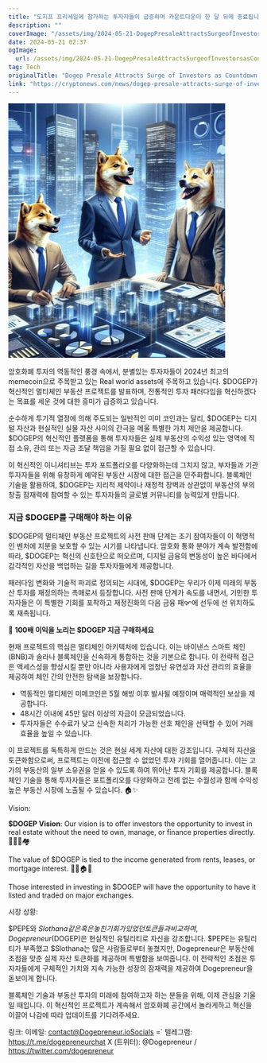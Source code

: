 ```yaml
---
title: "도지프 프리세일에 참가하는 투자자들이 급증하며 카운트다운이 한 달 뒤에 종료됩니다 프리세일 단계에서 다중 체인 부동산 프로젝트가 소개됩니다"
description: ""
coverImage: "/assets/img/2024-05-21-DogepPresaleAttractsSurgeofInvestorsasCountdownEndsinonemonthIntroducingMulti-ChainRealEstateProjectinPre-SalePhase_thumbnail.png"
date: 2024-05-21 02:37
ogImage: 
  url: /assets/img/2024-05-21-DogepPresaleAttractsSurgeofInvestorsasCountdownEndsinonemonthIntroducingMulti-ChainRealEstateProjectinPre-SalePhase_thumbnail.png
tag: Tech
originalTitle: "Dogep Presale Attracts Surge of Investors as Countdown Ends in one month, Introducing Multi-Chain Real Estate Project in Pre-Sale Phase"
link: "https://cryptonews.com/news/dogep-presale-attracts-surge-of-investors-as-countdown-ends-in-one-month-introducing-multi-chain-real-estate-project-in-pre-sale-phase.htm"
---
```



![Dogep Presale Attracts Surge of Investors as Countdown Ends in one month, Introducing Multi-Chain Real Estate Project in Pre-Sale Phase](/assets/img/2024-05-21-DogepPresaleAttractsSurgeofInvestorsasCountdownEndsinonemonthIntroducingMulti-ChainRealEstateProjectinPre-SalePhase_thumbnail.png)

암호화폐 투자의 역동적인 풍경 속에서, 분별있는 투자자들이 2024년 최고의 memecoin으로 주목받고 있는 Real world assets에 주목하고 있습니다. $DOGEP가 혁신적인 멀티체인 부동산 프로젝트를 발표하며, 전통적인 투자 패러다임을 혁신하겠다는 목표를 세운 것에 대한 흥미가 급증하고 있습니다.

순수하게 투기적 열정에 의해 주도되는 일반적인 미미 코인과는 달리, $DOGEP는 디지털 자산과 현실적인 실물 자산 사이의 간극을 메울 특별한 가치 제안을 제공합니다. $DOGEP의 혁신적인 플랫폼을 통해 투자자들은 실제 부동산의 수익성 있는 영역에 직접 소유, 관리 또는 자금 조달 책임을 가질 필요 없이 접근할 수 있습니다.

<div class="content-ad"></div>

이 혁신적인 이니셔티브는 투자 포트폴리오를 다양화하는데 그치지 않고, 부자들과 기관 투자자들을 위해 유창하게 예약된 부동산 시장에 대한 접근을 민주화합니다. 블록체인 기술을 활용하여, $DOGEP는 지리적 제약이나 재정적 장벽과 상관없이 부동산의 부의 창출 잠재력에 참여할 수 있는 투자자들의 글로벌 커뮤니티를 능력있게 만듭니다.

### 지금 $DOGEP를 구매해야 하는 이유

$DOGEP의 멀티체인 부동산 프로젝트의 사전 판매 단계는 조기 참여자들이 이 혁명적인 벤처에 지분을 보호할 수 있는 시기를 나타냅니다. 암호화 통화 분야가 계속 발전함에 따라, $DOGEP는 혁신의 신호탄으로 떠오르며, 디지털 금융의 변동성이 높은 바다에서 감각적인 자산을 백업하는 길을 투자자들에게 제공합니다.

패러다임 변화와 기술적 파괴로 정의되는 시대에, $DOGEP는 우리가 이제 미래의 부동산 투자를 재정의하는 촉매로서 등장합니다. 사전 판매 단계가 속도를 내면서, 기민한 투자자들은 이 특별한 기회를 포착하고 재정진화의 다음 금융 패ꨀ에 선두에 선 위치하도록 재촉됩니다.

<div class="content-ad"></div>

🚀 **100배 이익을 노리는 $DOGEP 지금 구매하세요**

현재 프로젝트의 핵심은 멀티체인 아키텍처에 있습니다. 이는 바이낸스 스마트 체인 (BNB)과 솔라나 블록체인을 신속하게 통합하는 것을 기본으로 합니다. 이 전략적 접근은 액세스성을 향상시킬 뿐만 아니라 사용자에게 엄청난 유연성과 자산 관리의 효율을 제공하여 체인 간의 안전한 탐색을 보장합니다.

- 역동적인 멀티체인 미메코인은 5월 해빙 이후 발사될 예정이며 매력적인 보상을 제공합니다.
- 48시간 이내에 45만 달러 이상의 자금이 모금되었습니다.
- 투자자들은 수수료가 낮고 신속한 처리가 가능한 선호 체인을 선택할 수 있어 거래 효율을 높일 수 있습니다.

이 프로젝트를 독특하게 만드는 것은 현실 세계 자산에 대한 강조입니다. 구체적 자산을 토큰화함으로써, 프로젝트는 이전에 접근할 수 없었던 투자 기회를 열어줍니다. 이는 고가의 부동산의 일부 소유권을 얻을 수 있도록 하여 뛰어난 투자 기회를 제공합니다. 블록체인 기술을 통해 투자자들은 포트폴리오를 다양화하고 전례 없는 수월성과 함께 수익성 높은 부동산 시장에 노출될 수 있습니다. 🏠✨

<div class="content-ad"></div>

Vision:

**$DOGEP Vision**: Our vision is to offer investors the opportunity to invest in real estate without the need to own, manage, or finance properties directly. 🏪🏡🏰🏘️

The value of $DOGEP is tied to the income generated from rents, leases, or mortgage interest. 🏨🏫🏠🏥

Those interested in investing in $DOGEP will have the opportunity to have it listed and traded on major exchanges.

<div class="content-ad"></div>

시장 상황:

$PEPE와 $Slothana 같은 혹은 놓친 기회가 있었던 토큰들과 비교하여, Dogepreneur($DOGEP)은 현실적인 유틸리티로 자신을 강조합니다. $PEPE는 유틸리티가 부족했고 $Slothana는 많은 사람들로부터 놓쳤지만, Dogepreneur은 부동산에 초점을 맞춘 실제 자산 토큰화를 제공하며 특별함을 보여줍니다. 이 전략적인 초점은 투자자들에게 구체적인 가치와 지속 가능한 성장의 잠재력을 제공하여 Dogepreneur을 돋보이게 합니다.

블록체인 기술과 부동산 투자의 미래에 참여하고자 하는 분들을 위해, 이제 관심을 기울일 때입니다. 이 혁신적인 프로젝트가 계속해서 암호화폐 공간에서 놀라게하고 혁신을 이끌어 나감에 따라 업데이트를 기다려주세요.

링크:
이메일: contact@Dogepreneur.ioSocials =`
텔레그램: https://t.me/dogepreneurchat
X (트위터): @Dogepreneur / https://twitter.com/dogepreneur